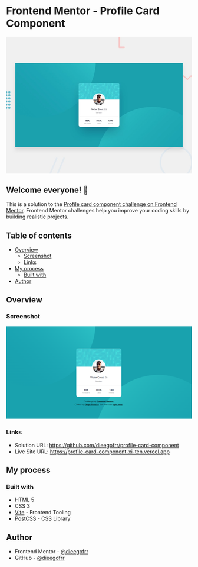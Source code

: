 # Frontend Mentor - Profile Card Component

![Design preview for the Profile card component coding challenge](./public/design/preview.jpg)

## Welcome everyone! 👋

This is a solution to the [Profile card component challenge on Frontend Mentor](https://www.frontendmentor.io/challenges/profile-card-component-cfArpWshJ). Frontend Mentor challenges help you improve your coding skills by building realistic projects.

## Table of contents

- [Overview](#overview)
  - [Screenshot](#screenshot)
  - [Links](#links)
- [My process](#my-process)
  - [Built with](#built-with)
- [Author](#author)

## Overview

### Screenshot

![Live site screenshot](./public/screenshots/desktop.png)

### Links

- Solution URL: https://github.com/dieegofrr/profile-card-component
- Live Site URL: https://profile-card-component-xi-ten.vercel.app

## My process

### Built with

- HTML 5
- CSS 3
- [Vite](https://vitejs.dev/) - Frontend Tooling
- [PostCSS](https://postcss.org/) - CSS Library

## Author

- Frontend Mentor - [@dieegofrr](https://www.frontendmentor.io/profile/dieegofrr)
- GitHub - [@dieegofrr](https://github.com/dieegofrr)
